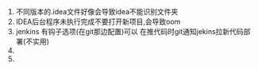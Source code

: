 1. 不同版本的.idea文件好像会导致idea不能识别文件夹
2. IDEA后台程序未执行完成不要打开新项目,会导致oom
3. jenkins 有钩子选项(在git那边配置)可以 在推代码时git通知jekins拉新代码部署(不实用)
4. 
5. 